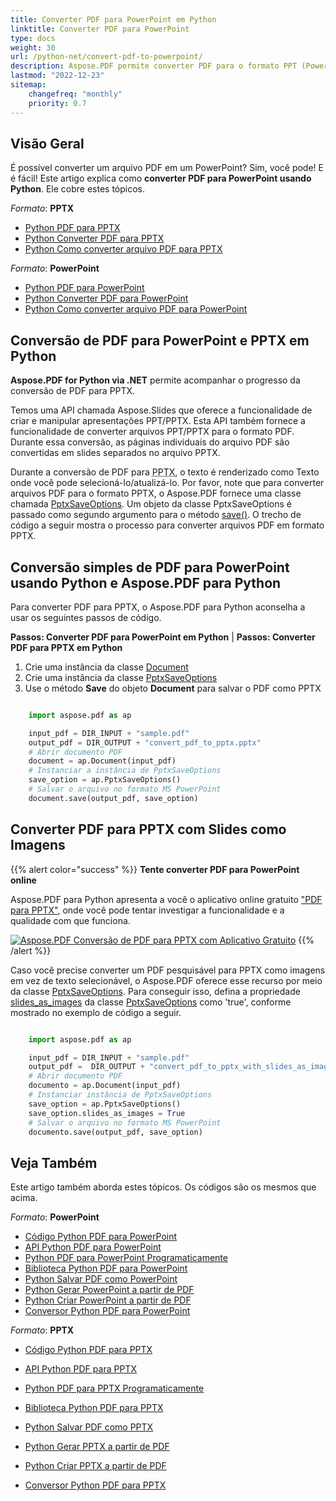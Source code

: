 ```yaml
---
title: Converter PDF para PowerPoint em Python
linktitle: Converter PDF para PowerPoint
type: docs
weight: 30
url: /python-net/convert-pdf-to-powerpoint/
description: Aspose.PDF permite converter PDF para o formato PPT (PowerPoint) usando Python. Uma forma é a possibilidade de converter PDF para PPTX com Slides como Imagens.
lastmod: "2022-12-23"
sitemap:
    changefreq: "monthly"
    priority: 0.7
---
```

## Visão Geral

É possível converter um arquivo PDF em um PowerPoint? Sim, você pode! E é fácil!
Este artigo explica como **converter PDF para PowerPoint usando Python**. Ele cobre estes tópicos.

_Formato_: **PPTX**
- [Python PDF para PPTX](#python-pdf-to-pptx)
- [Python Converter PDF para PPTX](#python-pdf-to-pptx)
- [Python Como converter arquivo PDF para PPTX](#python-pdf-to-pptx)

_Formato_: **PowerPoint**
- [Python PDF para PowerPoint](#python-pdf-to-powerpoint)
- [Python Converter PDF para PowerPoint](#python-pdf-to-powerpoint)
- [Python Como converter arquivo PDF para PowerPoint](#python-pdf-to-powerpoint)


## Conversão de PDF para PowerPoint e PPTX em Python

**Aspose.PDF for Python via .NET** permite acompanhar o progresso da conversão de PDF para PPTX.

Temos uma API chamada Aspose.Slides que oferece a funcionalidade de criar e manipular apresentações PPT/PPTX. Esta API também fornece a funcionalidade de converter arquivos PPT/PPTX para o formato PDF. Durante essa conversão, as páginas individuais do arquivo PDF são convertidas em slides separados no arquivo PPTX.

Durante a conversão de PDF para <abbr title="Microsoft PowerPoint 2007 XML Presentation">PPTX</abbr>, o texto é renderizado como Texto onde você pode selecioná-lo/atualizá-lo. Por favor, note que para converter arquivos PDF para o formato PPTX, o Aspose.PDF fornece uma classe chamada [PptxSaveOptions](https://reference.aspose.com/pdf/python-net/aspose.pdf/pptxsaveoptions/). Um objeto da classe PptxSaveOptions é passado como segundo argumento para o método [save()](https://reference.aspose.com/pdf/python-net/aspose.pdf/document/#methods). O trecho de código a seguir mostra o processo para converter arquivos PDF em formato PPTX.

## Conversão simples de PDF para PowerPoint usando Python e Aspose.PDF para Python

Para converter PDF para PPTX, o Aspose.PDF para Python aconselha a usar os seguintes passos de código.

<a name="csharp-pdf-to-powerpoint"><strong>Passos: Converter PDF para PowerPoint em Python</strong></a> | <a name="csharp-pdf-to-pptx"><strong>Passos: Converter PDF para PPTX em Python</strong></a>

1. Crie uma instância da classe [Document](https://reference.aspose.com/pdf/python-net/aspose.pdf/document/)
2. Crie uma instância da classe [PptxSaveOptions](https://reference.aspose.com/pdf/python-net/aspose.pdf/pptxsaveoptions/)
3. Use o método **Save** do objeto **Document** para salvar o PDF como PPTX

```python

    import aspose.pdf as ap

    input_pdf = DIR_INPUT + "sample.pdf"
    output_pdf = DIR_OUTPUT + "convert_pdf_to_pptx.pptx"
    # Abrir documento PDF
    document = ap.Document(input_pdf)
    # Instanciar a instância de PptxSaveOptions
    save_option = ap.PptxSaveOptions()
    # Salvar o arquivo no formato MS PowerPoint
    document.save(output_pdf, save_option)
```

## Converter PDF para PPTX com Slides como Imagens


{{% alert color="success" %}}
**Tente converter PDF para PowerPoint online**

Aspose.PDF para Python apresenta a você o aplicativo online gratuito ["PDF para PPTX"](https://products.aspose.app/pdf/conversion/pdf-to-pptx), onde você pode tentar investigar a funcionalidade e a qualidade com que funciona.

[![Aspose.PDF Conversão de PDF para PPTX com Aplicativo Gratuito](pdf_to_pptx.png)](https://products.aspose.app/pdf/conversion/pdf-to-pptx)
{{% /alert %}}

Caso você precise converter um PDF pesquisável para PPTX como imagens em vez de texto selecionável, o Aspose.PDF oferece esse recurso por meio da classe [PptxSaveOptions](https://reference.aspose.com/pdf/python-net/aspose.pdf/pptxsaveoptions/). Para conseguir isso, defina a propriedade [slides_as_images](https://reference.aspose.com/pdf/python-net/aspose.pdf/pptxsaveoptions/#properties) da classe [PptxSaveOptions](https://reference.aspose.com/pdf/python-net/aspose.pdf/pptxsaveoptions/) como 'true', conforme mostrado no exemplo de código a seguir.

```python

    import aspose.pdf as ap

    input_pdf = DIR_INPUT + "sample.pdf"
    output_pdf =  DIR_OUTPUT + "convert_pdf_to_pptx_with_slides_as_images.pptx"
    # Abrir documento PDF
    documento = ap.Document(input_pdf)
    # Instanciar instância de PptxSaveOptions
    save_option = ap.PptxSaveOptions()
    save_option.slides_as_images = True
    # Salvar o arquivo no formato MS PowerPoint
    documento.save(output_pdf, save_option)
```


## Veja Também

Este artigo também aborda estes tópicos. Os códigos são os mesmos que acima.

_Formato_: **PowerPoint**
- [Código Python PDF para PowerPoint](#python-pdf-to-powerpoint)
- [API Python PDF para PowerPoint](#python-pdf-to-powerpoint)
- [Python PDF para PowerPoint Programaticamente](#python-pdf-to-powerpoint)
- [Biblioteca Python PDF para PowerPoint](#python-pdf-to-powerpoint)
- [Python Salvar PDF como PowerPoint](#python-pdf-to-powerpoint)
- [Python Gerar PowerPoint a partir de PDF](#python-pdf-to-powerpoint)
- [Python Criar PowerPoint a partir de PDF](#python-pdf-to-powerpoint)
- [Conversor Python PDF para PowerPoint](#python-pdf-to-powerpoint)

_Formato_: **PPTX**
- [Código Python PDF para PPTX](#python-pdf-to-pptx)
- [API Python PDF para PPTX](#python-pdf-to-pptx)
- [Python PDF para PPTX Programaticamente](#python-pdf-to-pptx)
- [Biblioteca Python PDF para PPTX](#python-pdf-to-pptx)
- [Python Salvar PDF como PPTX](#python-pdf-to-pptx)
- [Python Gerar PPTX a partir de PDF](#python-pdf-to-pptx)
- [Python Criar PPTX a partir de PDF](#python-pdf-to-pptx)

- [Conversor Python PDF para PPTX](#python-pdf-to-pptx)